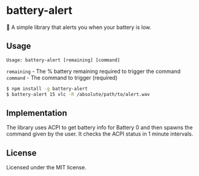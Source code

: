 # battery-alert
:battery: A simple library that alerts you when your battery is low.


## Usage

`Usage: battery-alert [remaining] [command]`

`remaining` - The % battery remaining required to trigger the command
`command` - The command to trigger (required)

```bash
$ npm install -g battery-alert
$ battery-alert 15 vlc -R /absolute/path/to/alert.wav
```

## Implementation

 The library uses ACPI to get battery info for Battery 0 and then spawns the command given by the user. It checks the ACPI status in 1 minute intervals.


## License

Licensed under the MIT license.
